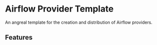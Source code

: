 # Airflow Provider Template

An angreal template for the creation and distribution of Airflow providers.


## Features